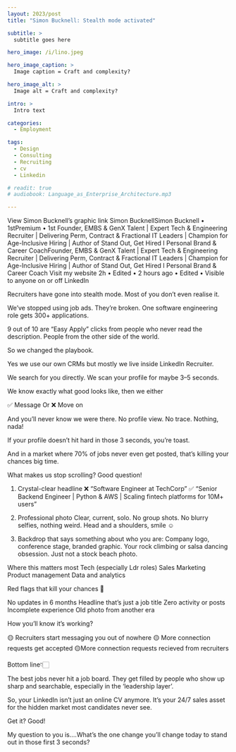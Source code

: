 ```yaml
---
layout: 2023/post
title: "Simon Bucknell: Stealth mode activated"

subtitle: >
  subtitle goes here

hero_image: /i/lino.jpeg

hero_image_caption: >
  Image caption = Craft and complexity?

hero_image_alt: >
  Image alt = Craft and complexity?

intro: >
  Intro text

categories:
  - Employment

tags:
  - Design
  - Consulting
  - Recruiting
  - cv
  - Linkedin

# readit: true 
# audiobook: Language_as_Enterprise_Architecture.mp3

---
```



View Simon Bucknell’s  graphic link
Simon BucknellSimon Bucknell
   • 1stPremium • 1st
Founder, EMBS & GenX Talent | Expert Tech & Engineering Recruiter | Delivering Perm, Contract & Fractional IT Leaders | Champion for Age-Inclusive Hiring | Author of Stand Out, Get Hired I Personal Brand & Career CoachFounder, EMBS & GenX Talent | Expert Tech & Engineering Recruiter | Delivering Perm, Contract & Fractional IT Leaders | Champion for Age-Inclusive Hiring | Author of Stand Out, Get Hired I Personal Brand & Career Coach
Visit my website
2h • Edited •  2 hours ago • Edited • Visible to anyone on or off LinkedIn


Recruiters have gone into stealth mode. Most of you don’t even realise it.

We’ve stopped using job ads. They’re broken.
One software engineering role gets 300+ applications.

9 out of 10 are “Easy Apply” clicks from people who never read the description. People from the other side of the world. 

So we changed the playbook.

Yes we use our own CRMs but mostly we live inside LinkedIn Recruiter.

We search for you directly.
We scan your profile for maybe 3–5 seconds.

We know exactly what good looks like, then we either 

✅ Message
Or 
❌ Move on

And you’ll never know we were there. No profile view. No trace. Nothing, nada! 

If your profile doesn’t hit hard in those 3 seconds, you’re toast. 

And in a market where 70% of jobs never even get posted, that’s killing your chances big time. 

What makes us stop scrolling? Good question! 

1. Crystal-clear headline
❌ “Software Engineer at TechCorp”
✅ “Senior Backend Engineer | Python & AWS | Scaling fintech platforms for 10M+ users”

2. Professional photo
Clear, current, solo. No group shots. No blurry selfies, nothing weird. Head and a shoulders, smile ☺️

3. Backdrop that says something about who you are:
Company logo, conference stage, branded graphic. Your rock climbing or salsa dancing obsession. Just not a stock beach photo. 


Where this matters most
Tech (especially Ldr roles)
Sales
Marketing
Product management
Data and analytics

Red flags that kill your chances 🚩

No updates in 6 months
Headline that’s just a job title
Zero activity or posts
Incomplete experience
Old photo from another era

How you’ll know it’s working?

🟡 Recruiters start messaging you out of nowhere
🟡 More connection requests get accepted
🟡More connection requests recieved from recruiters

Bottom line👇🏻

The best jobs never hit a job board. They get filled by people who show up sharp and searchable, especially in the ‘leadership layer’. 

So, your LinkedIn isn’t just an online CV anymore. It’s your 24/7 sales asset for the hidden market most candidates never see.

Get it? Good! 

My question to you is….What’s the one change you’ll change today to stand out in those first 3 seconds?